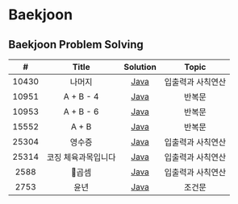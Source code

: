 
# Baekjoon

## Baekjoon Problem Solving



| # | Title | Solution | Topic |
| :-----: | :---: | :---: | :---: |
| 10430 | 나머지 |  [Java](/baekjoon_10430/나머지.java) | 입출력과 사칙연산 |
| 10951 | A + B - 4 |  [Java](/baekjoon_10951/A%2BB-4.java) | 반복문 |
| 10953 | A + B - 6 |  [Java](/baekjoon_10953/A%2BB-6.java) | 반복문 |
| 15552 | A + B |  [Java](/baekjoon_15552/A%2BB.java) | 반복문 |
| 25304 | 영수증 |  [Java](/baekjoon_25304/영수증.java) | 입출력과 사칙연산|
| 25314 | 코징 체육과목입니다|  [Java](/baekjoon_25314/코딩은%20체육과목입니다.java) | 입출력과 사칙연산 |
| 2588 | 곱셈 |  [Java](/baekjoon_2588/곱셈.java) | 입출력과 사칙연산 |
| 2753 | 윤년|  [Java](/baekjoon_2753/윤년.java) | 조건문 |





